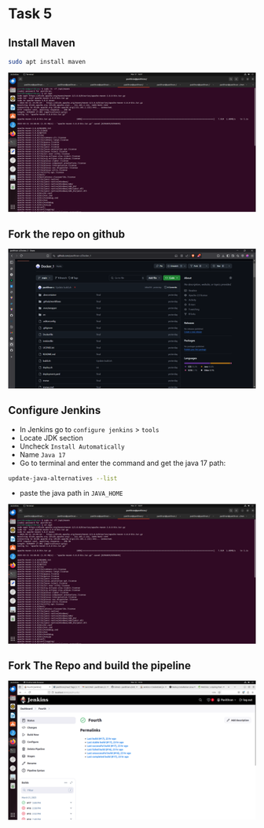 # Task 5

## Install Maven
```bash
sudo apt install maven
```
![alt text](<./output_day5/Screenshot from 2025-03-21 16-07-24.png>)

## Fork the repo on github

![alt text](./output_day5/image.png)

## Configure Jenkins
 - In Jenkins go to `configure jenkins` > `tools`
 - Locate JDK section
 - Uncheck `Install Automatically`
 - Name `Java 17`
 - Go to terminal and enter the command and get the java 17 path:

```bash
update-java-alternatives --list 
```

 - paste the java path in `JAVA_HOME`

![alt text](<./output_day5/Screenshot from 2025-03-21 16-07-24-1.png>)

## Fork The Repo and build the pipeline
![alt text](<./output_day5/image (1).png>)
